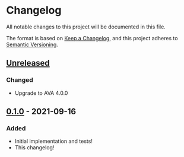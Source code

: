 # Changelog

All notable changes to this project will be documented in this file.

The format is based on [Keep a Changelog](https://keepachangelog.com/en/1.0.0/), and this project adheres to [Semantic Versioning](https://semver.org/spec/v2.0.0.html).

## [Unreleased]

### Changed

- Upgrade to AVA 4.0.0

## [0.1.0] - 2021-09-16

### Added

- Initial implementation and tests!
- This changelog!

[unreleased]: https://github.com/joeltg/big-varint/compare/v0.1.0...HEAD
[0.1.0]: https://github.com/joeltg/big-varint/compare/v0.1.0
